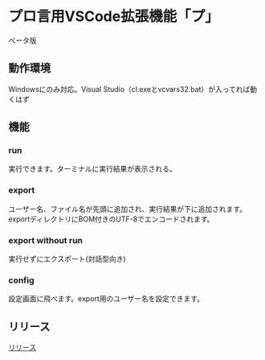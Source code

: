 # プロ言用VSCode拡張機能「プ」
ベータ版
## 動作環境
Windowsにのみ対応。Visual Studio（cl.exeとvcvars32.bat）が入ってれば動くはず
## 機能
### run
実行できます。ターミナルに実行結果が表示される。
### export
ユーザー名、ファイル名が先頭に追加され、実行結果が下に追加されます。exportディレクトリにBOM付きのUTF-8でエンコードされます。
### export without run
実行せずにエクスポート(対話型向き)
### config
設定画面に飛べます。export用のユーザー名を設定できます。
## リリース
[リリース](https://github.com/arara0904/progen_vs/releases)
